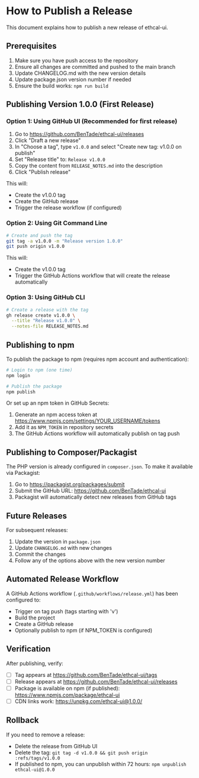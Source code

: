 # How to Publish a Release

This document explains how to publish a new release of ethcal-ui.

## Prerequisites

1. Make sure you have push access to the repository
2. Ensure all changes are committed and pushed to the main branch
3. Update CHANGELOG.md with the new version details
4. Update package.json version number if needed
5. Ensure the build works: `npm run build`

## Publishing Version 1.0.0 (First Release)

### Option 1: Using GitHub UI (Recommended for first release)

1. Go to https://github.com/BenTade/ethcal-ui/releases
2. Click "Draft a new release"
3. In "Choose a tag", type `v1.0.0` and select "Create new tag: v1.0.0 on publish"
4. Set "Release title" to: `Release v1.0.0`
5. Copy the content from `RELEASE_NOTES.md` into the description
6. Click "Publish release"

This will:
- Create the v1.0.0 tag
- Create the GitHub release
- Trigger the release workflow (if configured)

### Option 2: Using Git Command Line

```bash
# Create and push the tag
git tag -a v1.0.0 -m "Release version 1.0.0"
git push origin v1.0.0
```

This will:
- Create the v1.0.0 tag
- Trigger the GitHub Actions workflow that will create the release automatically

### Option 3: Using GitHub CLI

```bash
# Create a release with the tag
gh release create v1.0.0 \
  --title "Release v1.0.0" \
  --notes-file RELEASE_NOTES.md
```

## Publishing to npm

To publish the package to npm (requires npm account and authentication):

```bash
# Login to npm (one time)
npm login

# Publish the package
npm publish
```

Or set up an npm token in GitHub Secrets:
1. Generate an npm access token at https://www.npmjs.com/settings/YOUR_USERNAME/tokens
2. Add it as `NPM_TOKEN` in repository secrets
3. The GitHub Actions workflow will automatically publish on tag push

## Publishing to Composer/Packagist

The PHP version is already configured in `composer.json`. To make it available via Packagist:

1. Go to https://packagist.org/packages/submit
2. Submit the GitHub URL: https://github.com/BenTade/ethcal-ui
3. Packagist will automatically detect new releases from GitHub tags

## Future Releases

For subsequent releases:

1. Update the version in `package.json`
2. Update `CHANGELOG.md` with new changes
3. Commit the changes
4. Follow any of the options above with the new version number

## Automated Release Workflow

A GitHub Actions workflow (`.github/workflows/release.yml`) has been configured to:
- Trigger on tag push (tags starting with 'v')
- Build the project
- Create a GitHub release
- Optionally publish to npm (if NPM_TOKEN is configured)

## Verification

After publishing, verify:
- [ ] Tag appears at https://github.com/BenTade/ethcal-ui/tags
- [ ] Release appears at https://github.com/BenTade/ethcal-ui/releases
- [ ] Package is available on npm (if published): https://www.npmjs.com/package/ethcal-ui
- [ ] CDN links work: https://unpkg.com/ethcal-ui@1.0.0/

## Rollback

If you need to remove a release:
- Delete the release from GitHub UI
- Delete the tag: `git tag -d v1.0.0 && git push origin :refs/tags/v1.0.0`
- If published to npm, you can unpublish within 72 hours: `npm unpublish ethcal-ui@1.0.0`
